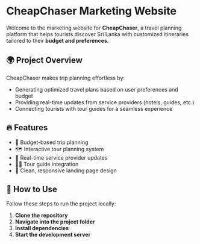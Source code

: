 # CheapChaser Marketing Website

Welcome to the marketing website for **CheapChaser**, a travel planning platform that helps tourists discover Sri Lanka with customized itineraries tailored to their **budget and preferences**.

## 🌍 Project Overview

CheapChaser makes trip planning effortless by:
- Generating optimized travel plans based on user preferences and budget
- Providing real-time updates from service providers (hotels, guides, etc.)
- Connecting tourists with tour guides for a seamless experience

## 🔥 Features

- 🎯 Budget-based trip planning
- 🗺️ Interactive tour planning system
- 🧭 Real-time service provider updates
- 🧑‍✈️ Tour guide integration
- 📱 Clean, responsive landing page design

## 🚀 How to Use

Follow these steps to run the project locally:

1. **Clone the repository**
2. **Navigate into the project folder**
3. **Install dependencies**
4. **Start the development server**

